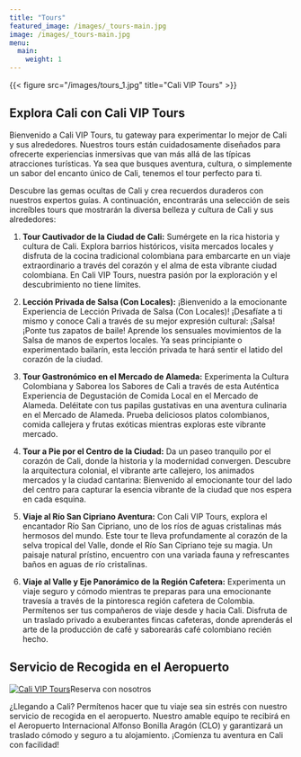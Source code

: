 ```yaml
---
title: "Tours"
featured_image: /images/_tours-main.jpg
image: /images/_tours-main.jpg
menu:
  main:
    weight: 1
---
```


{{< figure src="/images/tours_1.jpg" title="Cali VIP Tours" >}}

## Explora Cali con Cali VIP Tours

Bienvenido a Cali VIP Tours, tu gateway para experimentar lo mejor de Cali y sus alrededores. Nuestros tours están cuidadosamente diseñados para ofrecerte experiencias inmersivas que van más allá de las típicas atracciones turísticas. Ya sea que busques aventura, cultura, o simplemente un sabor del encanto único de Cali, tenemos el tour perfecto para ti.

Descubre las gemas ocultas de Cali y crea recuerdos duraderos con nuestros expertos guías. A continuación, encontrarás una selección de seis increíbles tours que mostrarán la diversa belleza y cultura de Cali y sus alrededores:

1. **Tour Cautivador de la Ciudad de Cali:** Sumérgete en la rica historia y cultura de Cali. Explora barrios históricos, visita mercados locales y disfruta de la cocina tradicional colombiana para embarcarte en un viaje extraordinario a través del corazón y el alma de esta vibrante ciudad colombiana. En Cali VIP Tours, nuestra pasión por la exploración y el descubrimiento no tiene límites.

2. **Lección Privada de Salsa (Con Locales):** ¡Bienvenido a la emocionante Experiencia de Lección Privada de Salsa (Con Locales)! ¡Desafíate a ti mismo y conoce Cali a través de su mejor expresión cultural: ¡Salsa! ¡Ponte tus zapatos de baile! Aprende los sensuales movimientos de la Salsa de manos de expertos locales. Ya seas principiante o experimentado bailarín, esta lección privada te hará sentir el latido del corazón de la ciudad.

3. **Tour Gastronómico en el Mercado de Alameda:** Experimenta la Cultura Colombiana y Saborea los Sabores de Cali a través de esta Auténtica Experiencia de Degustación de Comida Local en el Mercado de Alameda. Deléitate con tus papilas gustativas en una aventura culinaria en el Mercado de Alameda. Prueba deliciosos platos colombianos, comida callejera y frutas exóticas mientras exploras este vibrante mercado.

4. **Tour a Pie por el Centro de la Ciudad:** Da un paseo tranquilo por el corazón de Cali, donde la historia y la modernidad convergen. Descubre la arquitectura colonial, el vibrante arte callejero, los animados mercados y la ciudad cantarina: Bienvenido al emocionante tour del lado del centro para capturar la esencia vibrante de la ciudad que nos espera en cada esquina.

5. **Viaje al Río San Cipriano Aventura:** Con Cali VIP Tours, explora el encantador Río San Cipriano, uno de los ríos de aguas cristalinas más hermosos del mundo. Este tour te lleva profundamente al corazón de la selva tropical del Valle, donde el Río San Cipriano teje su magia. Un paisaje natural prístino, encuentro con una variada fauna y refrescantes baños en aguas de río cristalinas.

6. **Viaje al Valle y Eje Panorámico de la Región Cafetera:** Experimenta un viaje seguro y cómodo mientras te preparas para una emocionante travesía a través de la pintoresca región cafetera de Colombia. Permítenos ser tus compañeros de viaje desde y hacia Cali. Disfruta de un traslado privado a exuberantes fincas cafeteras, donde aprenderás el arte de la producción de café y saborearás café colombiano recién hecho.

## Servicio de Recogida en el Aeropuerto

[![Cali VIP Tours](/images/tours_2.png)](https://wa.me/573175006706?text=Hello%20/%20Hola%20)Reserva con nosotros

¿Llegando a Cali? Permítenos hacer que tu viaje sea sin estrés con nuestro servicio de recogida en el aeropuerto. Nuestro amable equipo te recibirá en el Aeropuerto Internacional Alfonso Bonilla Aragón (CLO) y garantizará un traslado cómodo y seguro a tu alojamiento. ¡Comienza tu aventura en Cali con facilidad!
